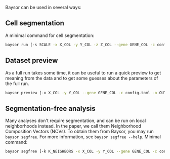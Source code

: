 Baysor can be used in several ways:

## Cell segmentation

A minimal command for cell segmentation:

```bash
baysor run [-s SCALE -x X_COL -y Y_COL -z Z_COL --gene GENE_COL -c config.toml -o OUTPUT_PATH] MOLECULES_FILE [PRIOR_SEGMENTATION]
```

## Dataset preview

As a full run takes some time, it can be useful to run a quick preview to get meaning from the data and to get some guesses about the parameters of the full run.

```bash
baysor preview [-x X_COL -y Y_COL --gene GENE_COL -c config.toml -o OUTPUT_PATH] MOLECULES_FILE
```


## Segmentation-free analysis

Many analyses don't require segmentation, and can be run on local neighborhoods instead. In the paper, we call them Neighborhood Composition Vectors (NCVs). To obtain them from Baysor, you may run `baysor segfree`. For more information, see `baysor segfree --help`. Minimal command:

```bash
baysor segfree [-k K_NEIGHBORS -x X_COL -y Y_COL --gene GENE_COL -c config.toml -o OUTPUT_PATH] MOLECULES_FILE
```

